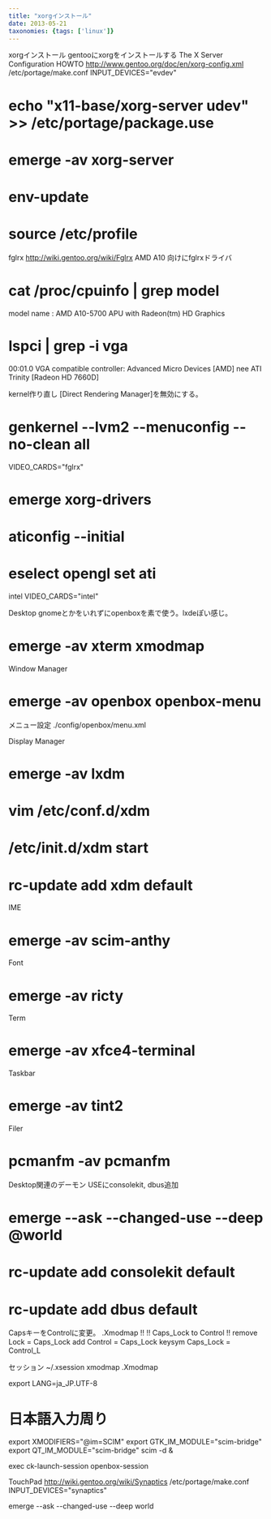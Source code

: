 ```yaml
---
title: "xorgインストール"
date: 2013-05-21
taxonomies: {tags: ['linux']}
---
```


xorgインストール
gentooにxorgをインストールする
The X Server Configuration HOWTO
http://www.gentoo.org/doc/en/xorg-config.xml
/etc/portage/make.conf
INPUT_DEVICES="evdev"

# echo "x11-base/xorg-server udev" >> /etc/portage/package.use
# emerge -av xorg-server
# env-update
# source /etc/profile

fglrx
http://wiki.gentoo.org/wiki/Fglrx
AMD A10 向けにfglrxドライバ
# cat /proc/cpuinfo | grep model
model name      : AMD A10-5700 APU with Radeon(tm) HD Graphics
# lspci | grep -i vga
00:01.0 VGA compatible controller: Advanced Micro Devices [AMD] nee ATI Trinity [Radeon HD 7660D]

kernel作り直し [Direct Rendering Manager]を無効にする。
# genkernel --lvm2 --menuconfig --no-clean all

VIDEO_CARDS="fglrx"

# emerge xorg-drivers
# aticonfig --initial
# eselect opengl set ati

intel
VIDEO_CARDS="intel"

Desktop
gnomeとかをいれずにopenboxを素で使う。lxdeぽい感じ。
# emerge -av xterm xmodmap

Window Manager
# emerge -av openbox openbox-menu

メニュー設定
./config/openbox/menu.xml

Display Manager
# emerge -av lxdm
# vim /etc/conf.d/xdm
# /etc/init.d/xdm start
# rc-update add xdm default

IME
# emerge -av scim-anthy

Font
# emerge -av ricty

Term
# emerge -av xfce4-terminal

Taskbar
# emerge -av tint2

Filer
# pcmanfm -av pcmanfm

Desktop関連のデーモン
USEにconsolekit, dbus追加
# emerge --ask --changed-use --deep @world
# rc-update add consolekit default
# rc-update add dbus default

CapsキーをControlに変更。
.Xmodmap
!!
!! Caps_Lock to Control
!!
remove Lock = Caps_Lock
add Control = Caps_Lock
keysym Caps_Lock = Control_L

セッション
~/.xsession
xmodmap .Xmodmap

export LANG=ja_JP.UTF-8
# 日本語入力周り
export XMODIFIERS="@im=SCIM"
export GTK_IM_MODULE="scim-bridge"
export QT_IM_MODULE="scim-bridge"
scim -d &

exec ck-launch-session openbox-session

TouchPad
http://wiki.gentoo.org/wiki/Synaptics
/etc/portage/make.conf
INPUT_DEVICES="synaptics"

emerge --ask --changed-use --deep world


